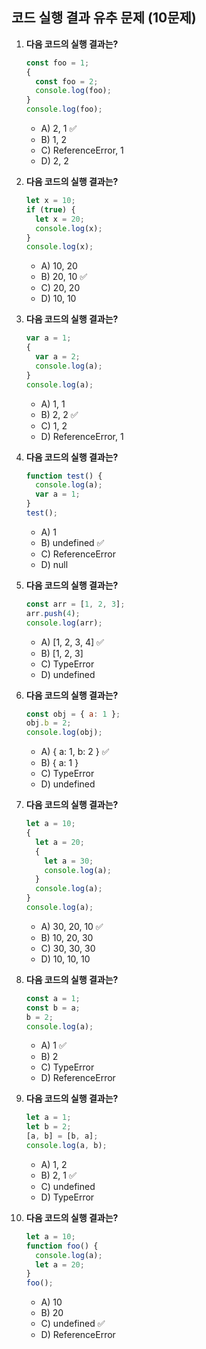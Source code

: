 ## 코드 실행 결과 유추 문제 (10문제)

1. **다음 코드의 실행 결과는?**

   ```js
   const foo = 1;
   {
     const foo = 2;
     console.log(foo);
   }
   console.log(foo);
   ```

   - A) 2, 1 ✅
   - B) 1, 2
   - C) ReferenceError, 1
   - D) 2, 2

2. **다음 코드의 실행 결과는?**

   ```js
   let x = 10;
   if (true) {
     let x = 20;
     console.log(x);
   }
   console.log(x);
   ```

   - A) 10, 20
   - B) 20, 10 ✅
   - C) 20, 20
   - D) 10, 10

3. **다음 코드의 실행 결과는?**

   ```js
   var a = 1;
   {
     var a = 2;
     console.log(a);
   }
   console.log(a);
   ```

   - A) 1, 1
   - B) 2, 2 ✅
   - C) 1, 2
   - D) ReferenceError, 1

4. **다음 코드의 실행 결과는?**

   ```js
   function test() {
     console.log(a);
     var a = 1;
   }
   test();
   ```

   - A) 1
   - B) undefined ✅
   - C) ReferenceError
   - D) null

5. **다음 코드의 실행 결과는?**

   ```js
   const arr = [1, 2, 3];
   arr.push(4);
   console.log(arr);
   ```

   - A) [1, 2, 3, 4] ✅
   - B) [1, 2, 3]
   - C) TypeError
   - D) undefined

6. **다음 코드의 실행 결과는?**

   ```js
   const obj = { a: 1 };
   obj.b = 2;
   console.log(obj);
   ```

   - A) { a: 1, b: 2 } ✅
   - B) { a: 1 }
   - C) TypeError
   - D) undefined

7. **다음 코드의 실행 결과는?**

   ```js
   let a = 10;
   {
     let a = 20;
     {
       let a = 30;
       console.log(a);
     }
     console.log(a);
   }
   console.log(a);
   ```

   - A) 30, 20, 10 ✅
   - B) 10, 20, 30
   - C) 30, 30, 30
   - D) 10, 10, 10

8. **다음 코드의 실행 결과는?**

   ```js
   const a = 1;
   const b = a;
   b = 2;
   console.log(a);
   ```

   - A) 1 ✅
   - B) 2
   - C) TypeError
   - D) ReferenceError

9. **다음 코드의 실행 결과는?**

   ```js
   let a = 1;
   let b = 2;
   [a, b] = [b, a];
   console.log(a, b);
   ```

   - A) 1, 2
   - B) 2, 1 ✅
   - C) undefined
   - D) TypeError

10. **다음 코드의 실행 결과는?**
    ```js
    let a = 10;
    function foo() {
      console.log(a);
      let a = 20;
    }
    foo();
    ```
    - A) 10
    - B) 20
    - C) undefined ✅
    - D) ReferenceError
